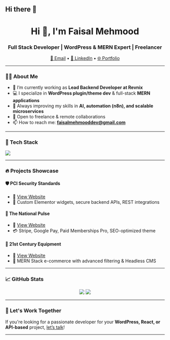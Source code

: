 ## Hi there 👋

<!--
**ifaisaldev/ifaisaldev** is a ✨ _special_ ✨ repository because its `README.md` (this file) appears on your GitHub profile.

Here are some ideas to get you started:

- 🔭 I’m currently working on ...
- 🌱 I’m currently learning ...
- 👯 I’m looking to collaborate on ...
- 🤔 I’m looking for help with ...
- 💬 Ask me about ...
- 📫 How to reach me: ...
- 😄 Pronouns: ...
- ⚡ Fun fact: ...
-->

<h1 align="center">Hi 👋, I'm Faisal Mehmood</h1>
<h3 align="center">Full Stack Developer | WordPress & MERN Expert | Freelancer</h3>

<p align="center">
  <a href="mailto:faisalmehmooddev@gmail.com">📧 Email</a> •
  <a href="https://linkedin.com/in/faisal-mehmood-dev">🔗 LinkedIn</a> •
  <a href="https://ifaisaldev.github.io">🌐 Portfolio</a>
</p>

---

### 👨‍💻 About Me

- 🔭 I’m currently working as **Lead Backend Developer at Revnix**
- 💻 I specialize in **WordPress plugin/theme dev** & full-stack **MERN applications**
- 🌱 Always improving my skills in **AI, automation (n8n), and scalable microservices**
- 🤝 Open to freelance & remote collaborations
- 📫 How to reach me: **faisalmehmooddev@gmail.com**

---

### 🧰 Tech Stack

<p>
  <img src="https://skillicons.dev/icons?i=react,nextjs,nodejs,nestjs,ts,js,php,wordpress,mongodb,mysql,postgres,tailwind,scss,docker,graphql,redux,figma" />
</p>

---

### 🔥 Projects Showcase

#### 🛡 PCI Security Standards
- 🔗 [View Website](https://www.pcisecuritystandards.org)
- 🧩 Custom Elementor widgets, secure backend APIs, REST integrations

#### 📰 The National Pulse
- 🔗 [View Website](https://thenationalpulse.com)
- 💳 Stripe, Google Pay, Paid Memberships Pro, SEO-optimized theme

#### 🛒 21st Century Equipment
- 🔗 [View Website](https://21stcenturyequipment.com)
- 🧠 MERN Stack e-commerce with advanced filtering & Headless CMS

---

### 📈 GitHub Stats

<p align="center">
  <img src="https://github-readme-stats.vercel.app/api?username=ifaisaldev&show_icons=true&theme=radical" />
  <img src="https://github-readme-stats.vercel.app/api/top-langs/?username=ifaisaldev&layout=compact&theme=radical" />
</p>

---

### 💼 Let's Work Together

If you're looking for a passionate developer for your **WordPress, React, or API-based** project, [let’s talk](mailto:faisalmehmooddev@gmail.com)!

---
